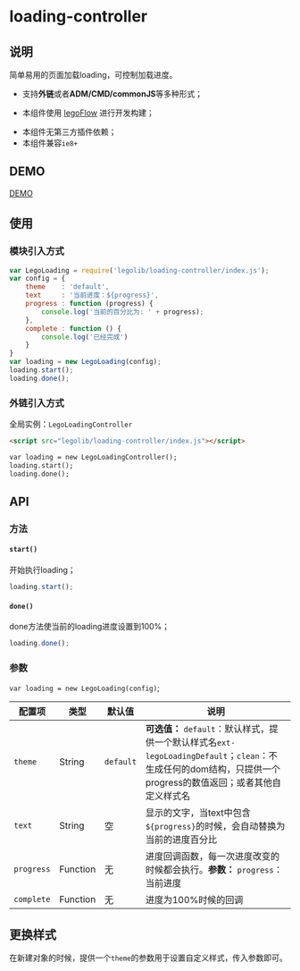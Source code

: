 # loading-controller

## 说明

简单易用的页面加载loading，可控制加载进度。

- 支持**外链**或者**ADM/CMD/commonJS**等多种形式；
* 本组件使用 [legoFlow](https://legoflow.com/) 进行开发构建；
- 本组件无第三方插件依赖；
- 本组件兼容`ie8+`

## DEMO

[DEMO](https://legox.org/assets/legolib/loading-controller/index.html)


## 使用

### 模块引入方式

```javascript
var LegoLoading = require('legolib/loading-controller/index.js');
var config = {
    theme    : 'default',
    text     : '当前进度：${progress}',
    progress : function (progress) {
        console.log('当前的百分比为: ' + progress);
    },
    complete : function () {
        console.log('已经完成')
    }
}
var loading = new LegoLoading(config);
loading.start();
loading.done();
```


### 外链引入方式

全局实例：`LegoLoadingController`

```html
<script src="legolib/loading-controller/index.js"></script>

var loading = new LegoLoadingController();
loading.start();
loading.done();
```


## API

### 方法

#### `start()`

开始执行loading；

```javascript
loading.start();
```

#### `done()`

done方法使当前的loading进度设置到100%；

```javascript
loading.done();
```

### 参数

`var loading = new LegoLoading(config)`;

配置项        | 类型       | 默认值          | 说明
---------- | -------- | ------------ | ----------------------------------------------------
`theme`    | String   | `default`    | **可选值：** `default`：默认样式，提供一个默认样式名`ext-legoLoadingDefault`；`clean`：不生成任何的dom结构，只提供一个progress的数值返回；或者其他自定义样式名
`text`     | String   | 空           | 显示的文字，当text中包含`${progress}`的时候，会自动替换为当前的进度百分比
`progress` | Function | 无           | 进度回调函数，每一次进度改变的时候都会执行。**参数：** `progress`：当前进度
`complete` | Function | 无           | 进度为100%时候的回调

## 更换样式

在新建对象的时候，提供一个`theme`的参数用于设置自定义样式，传入参数即可。
